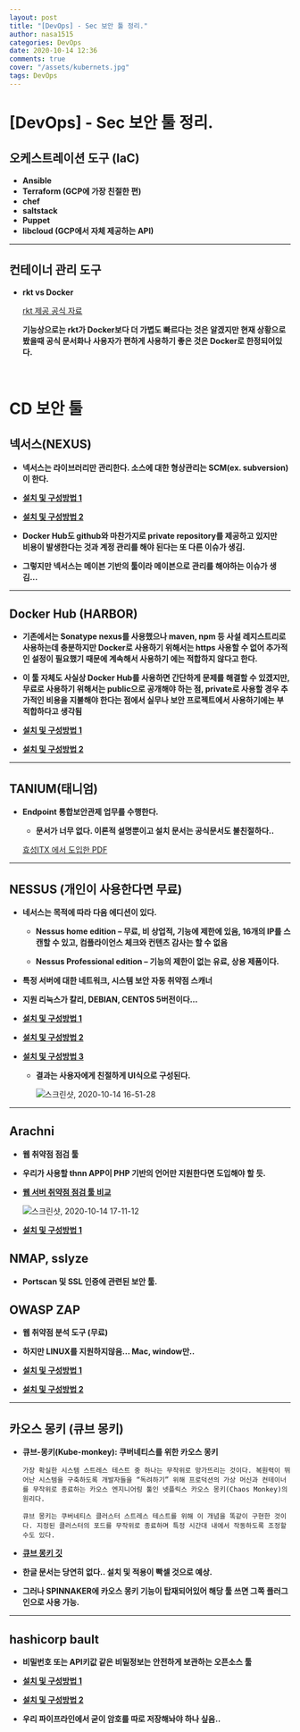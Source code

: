 ```yaml
---
layout: post
title: "[DevOps] - Sec 보안 툴 정리."
author: nasa1515
categories: DevOps
date: 2020-10-14 12:36
comments: true
cover: "/assets/kubernets.jpg"
tags: DevOps
---
```




#  [DevOps] - Sec 보안 툴 정리.


## **오케스트레이션 도구 (IaC)**

- **Ansible**
- **Terraform (GCP에 가장 친절한 편)** 
- **chef**
- **saltstack**
- **Puppet**
- **libcloud (GCP에서 자체 제공하는 API)**


-----


## 컨테이너 관리 도구


* **rkt vs Docker**

    [rkt 제공 공식 자료](https://coreos.com/rkt/docs/latest/rkt-vs-other-projects.html)

    **기능상으로는 rkt가 Docker보다 더 가볍도 빠르다는 것은 알겠지만 현재 상황으로  
     봤을때 공식 문서화나 사용자가 편하게 사용하기 좋은 것은 Docker로 한정되어있다.**


<br/>



# CD 보안 툴


## **넥서스(NEXUS)**


* **넥서스는 라이브러리만 관리한다. 소스에 대한 형상관리는 SCM(ex. subversion)이 한다.**


* [**설치 및 구성방법 1**](https://urban1980.tistory.com/38)
* [**설치 및 구성방법 2**](https://www.lesstif.com/linux-infra-book/%EB%84%A5%EC%84%9C%EC%8A%A4-%EC%84%A4%EC%B9%98-%EB%B0%8F-%EC%84%A4%EC%A0%95-20775149.html)


* **Docker Hub도 github와 마찬가지로 private repository를 제공하고 있지만**  
    **비용이 발생한다는 것과 계정 관리를 해야 된다는 또 다른 이슈가 생김.**


* **그렇지만 넥서스는 메이븐 기반의 툴이라 메이븐으로 관리를 해야하는 이슈가 생김...**

---

## **Docker Hub (HARBOR)**

* **기존에서는 Sonatype nexus를 사용했으나 maven, npm 등 사설 레지스트리로 사용하는데 충분하지만 Docker로 사용하기 위해서는 https 사용할 수 없어 추가적인 설정이 필요했기 때문에 계속해서 사용하기 에는 적합하지 않다고 한다.**

* **이 툴 자체도 사실상 Docker Hub를 사용하면 간단하게 문제를 해결할 수 있겠지만, 무료로 사용하기 위해서는 public으로 공개해야 하는 점, private로 사용할 경우 추가적인 비용을 지불해야 한다는 점에서 실무나 보안 프로젝트에서 사용하기에는 부적합하다고 생각됨**

* [**설치 및 구성방법 1**](https://judo0179.tistory.com/72)
* [**설치 및 구성방법 2**](https://lahuman.github.io/kubernetes-harbor/)


---


## **TANIUM(태니엄)**

* **Endpoint 통합보안관제 업무를 수행한다.** 


    * **문서가 너무 없다. 이론적 설명뿐이고 설치 문서는 공식문서도 불친절하다..**

    [효성ITX 에서 도입한 PDF](http://procon.co.kr/pdf/2018%205/4-1.pdf) 

---

## **NESSUS (개인이 사용한다면 무료)**

 

* **네서스는 목적에 따라 다음 에디션이 있다.**

    * **Nessus home edition – 무료, 비 상업적, 기능에 제한에 있음, 16개의 IP를 스캔할 수 있고, 컴플라이언스 체크와 컨텐츠 감사는 할 수 없음**

 
    * **Nessus Professional edition – 기능의 제한이 없는 유료, 상용 제품이다.**


 
* **특정 서버에 대한 네트워크, 시스템 보안 자동 취약점 스캐너**

* **지원 리눅스가 칼리, DEBIAN, CENTOS 5버전이다...**

* [**설치 및 구성방법 1**](https://mandu-mandu.tistory.com/239)
* [**설치 및 구성방법 2**](https://gsk121.tistory.com/326)
* [**설치 및 구성방법 3**](https://m.blog.naver.com/PostView.nhn?blogId=taeyoun795&logNo=220803224002&proxyReferer=https:%2F%2Fwww.google.com%2F)

  
    * **결과는 사용자에게 친절하게 UI식으로 구성된다.**
    
        ![스크린샷, 2020-10-14 16-51-28](https://user-images.githubusercontent.com/69498804/95959532-8d384080-0e3d-11eb-810f-2b815443c8b1.png)

---

## **Arachni**


* **웹 취약점 점검 툴**

* **우리가 사용할 thnn APP이 PHP 기반의 언어만 지원한다면 도입해야 할 듯.**



* [**웹 서버 취약점 점검 툴 비교**](http://sectoolmarket.com/price-and-feature-comparison-of-web-application-scanners-opensource-list.html)


    ![스크린샷, 2020-10-14 17-11-12](https://user-images.githubusercontent.com/69498804/95961638-4435bb80-0e40-11eb-8421-1759d710fb73.png)

* [**설치 및 구성방법 1**](https://blog.naver.com/PostView.nhn?blogId=jaydee88&logNo=221426678837&parentCategoryNo=&categoryNo=9&viewDate=&isShowPopularPosts=true&from=search)


## **NMAP, sslyze** 

 * **Portscan 및 SSL 인증에 관련된 보안 툴.**



## **OWASP ZAP**

 * **웹 취약점 분석 도구 (무료)**
 * **하지만 LINUX를 지원하지않음... Mac, window만..**

* [**설치 및 구성방법 1**](https://splendidkyu.tistory.com/1)
* [**설치 및 구성방법 2**](https://koeiking11.tistory.com/entry/OWASP-ZAP-%EC%84%A4%EC%B9%98-%EB%B0%8F-%EC%8B%9C%EC%9E%91-%EB%B2%95)

---

## **카오스 몽키 (큐브 몽키)** 

* **큐브-몽키(Kube-monkey): 쿠버네티스를 위한 카오스 몽키**  

    ```
    가장 확실한 시스템 스트레스 테스트 중 하나는 무작위로 망가뜨리는 것이다. 복원력이 뛰어난 시스템을 구축하도록 개발자들을 “독려하기” 위해 프로덕션의 가상 머신과 컨테이너를 무작위로 종료하는 카오스 엔지니어링 툴인 넷플릭스 카오스 몽키(Chaos Monkey)의 원리다. 

    큐브 몽키는 쿠버네티스 클러스터 스트레스 테스트를 위해 이 개념을 똑같이 구현한 것이다. 지정된 클러스터의 포드를 무작위로 종료하며 특정 시간대 내에서 작동하도록 조정할 수도 있다.
    ```

* [**큐브 몽키 깃**](https://github.com/asobti/kube-monkey)

* **한글 문서는 당연히 없다.. 설치 및 적용이 빡셀 것으로 예상.**
* **그러나 SPINNAKER에 카오스 몽키 기능이 탑재되어있어 해당 툴 쓰면 그쪽 플러그인으로 사용 가능.**


---

## **hashicorp bault** 

* **비밀번호 또는 API키값 같은 비밀정보는 안전하게 보관하는 오픈소스 툴**


* [**설치 및 구성방법 1**](http://egloos.zum.com/mcchae/v/11318672)

* [**설치 및 구성방법 2**](http://blog.naver.com/PostView.nhn?blogId=wideeyed&logNo=222025366151)


* **우리 파이프라인에서 굳이 암호를 따로 저장해놔야 하나 싶음..**

